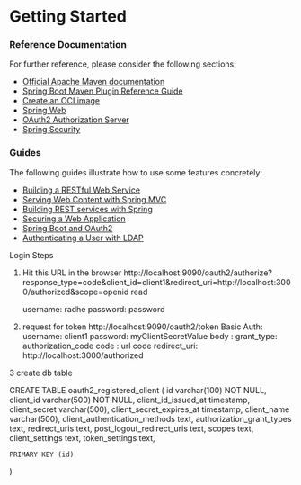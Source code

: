 # Getting Started

### Reference Documentation
For further reference, please consider the following sections:

* [Official Apache Maven documentation](https://maven.apache.org/guides/index.html)
* [Spring Boot Maven Plugin Reference Guide](https://docs.spring.io/spring-boot/docs/3.1.2/maven-plugin/reference/html/)
* [Create an OCI image](https://docs.spring.io/spring-boot/docs/3.1.2/maven-plugin/reference/html/#build-image)
* [Spring Web](https://docs.spring.io/spring-boot/docs/3.1.2/reference/htmlsingle/index.html#web)
* [OAuth2 Authorization Server](https://docs.spring.io/spring-boot/docs/3.1.2/reference/htmlsingle/index.html#web.security.oauth2.authorization-server)
* [Spring Security](https://docs.spring.io/spring-boot/docs/3.1.2/reference/htmlsingle/index.html#web.security)

### Guides
The following guides illustrate how to use some features concretely:

* [Building a RESTful Web Service](https://spring.io/guides/gs/rest-service/)
* [Serving Web Content with Spring MVC](https://spring.io/guides/gs/serving-web-content/)
* [Building REST services with Spring](https://spring.io/guides/tutorials/rest/)
* [Securing a Web Application](https://spring.io/guides/gs/securing-web/)
* [Spring Boot and OAuth2](https://spring.io/guides/tutorials/spring-boot-oauth2/)
* [Authenticating a User with LDAP](https://spring.io/guides/gs/authenticating-ldap/)

Login Steps

1. Hit this URL in the browser
    http://localhost:9090/oauth2/authorize?response_type=code&client_id=client1&redirect_uri=http://localhost:3000/authorized&scope=openid read

    username: radhe
    password: password
2. request for token
   http://localhost:9090/oauth2/token
   Basic Auth: username: client1
                password: myClientSecretValue
   body : grant_type: authorization_code
            code : url code
            redirect_uri: http://localhost:3000/authorized

3 create db table

CREATE TABLE oauth2_registered_client (
    id varchar(100) NOT NULL,
    client_id varchar(500) NOT NULL,
	client_id_issued_at timestamp,
	client_secret varchar(500),
	client_secret_expires_at timestamp,
	client_name varchar(500),
	client_authentication_methods text,
	authorization_grant_types text,
	redirect_uris text,
	post_logout_redirect_uris text,
	scopes text,
	client_settings text,
	token_settings text,
	
    PRIMARY KEY (id)
)
   
